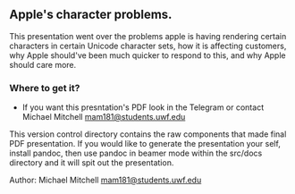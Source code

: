 ## Apple's character problems.

This presentation went over the problems apple is having rendering certain
characters in certain Unicode character sets, how it is affecting 
customers, why Apple should've been much quicker to respond to this, 
and why Apple should care more.

### Where to get it?

* If you want this presntation's PDF look in the Telegram or contact
Michael Mitchell <mam181@students.uwf.edu> 

This version control directory contains the raw components that made
final PDF presentation. If you would like to generate the presentation
your self, install pandoc, then use pandoc in beamer mode within the 
src/docs directory and it will spit out the presentation.

Author: Michael Mitchell <mam181@students.uwf.edu>
